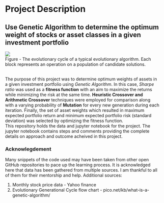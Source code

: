 # Project Description

## Use Genetic Algorithm to determine the optimum weight of stocks or asset classes in a given investment portfolio

<img src="https://www.pico.net/assets/kb/27-what-is-a-genetic-algorithm/genetic-algorithm-process-cycle.png">
<br>Figure - The evolutionary cycle of a typical evolutionary algorithm. Each block represents an operation on a population of candidate solutions.<br><br>

The purpose of this project was to determine optimum weights of assets in a given investment portfolio using *Genetic Algorithm*. In this case, *Sharpe ratio* was used as a **fitness function** with an aim to maximize the returns while minimizing the risk at the same time. **Heuristic Crossover and Arithmetic Crossover** techniques were employed for comparison along with a varying probability of **Mutation** for every new generation during each iteration. Finally, the set of asset weights which resulted in maximum expected portfolio return and minimum expected portfolio risk (standard deviation) was selected by optimizing the fitness function.
<br>This repository holds the data and jupyter notebook for the project.
The jupyter notebook contains steps and comments providing the complete details on approach and outcome acheived in this project.

### Acknowlegdement

Many snippets of the code used may have been taken from other open GitHub repositories to pace up the learning process. It is acknowledged here that data has been gathered from multiple sources. I am thankful to all of them for their mentorship and help.
Additional sources:

1. Monthly stock price data - Yahoo finance
2. Evolutionary Generational Cycle flow chart - pico.net/kb/what-is-a-genetic-algorithm/
